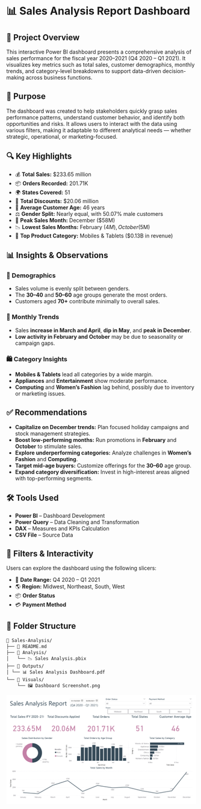 # 📊 Sales Analysis Report Dashboard

## 🚀 Project Overview
This interactive Power BI dashboard presents a comprehensive analysis of sales performance for the fiscal year 2020–2021 (Q4 2020 – Q1 2021). It visualizes key metrics such as total sales, customer demographics, monthly trends, and category-level breakdowns to support data-driven decision-making across business functions.

## 🎯 Purpose
The dashboard was created to help stakeholders quickly grasp sales performance patterns, understand customer behavior, and identify both opportunities and risks. It allows users to interact with the data using various filters, making it adaptable to different analytical needs — whether strategic, operational, or marketing-focused.

## 🔍 Key Highlights
- 💰 **Total Sales:** $233.65 million  
- 📦 **Orders Recorded:** 201.71K  
- 🌍 **States Covered:** 51  
- 🎁 **Total Discounts:** $20.06 million  
- 👤 **Average Customer Age:** 46 years  
- ⚖️ **Gender Split:** Nearly equal, with 50.07% male customers  
- 📅 **Peak Sales Month:** December ($58M)  
- 📉 **Lowest Sales Months:** February ($4M), October ($5M)  
- 🛒 **Top Product Category:** Mobiles & Tablets ($0.13B in revenue)

## 📊 Insights & Observations

### 🧍 Demographics
- Sales volume is evenly split between genders.
- The **30–40** and **50–60** age groups generate the most orders.
- Customers aged **70+** contribute minimally to overall sales.

### 📆 Monthly Trends
- Sales **increase in March and April**, **dip in May**, and **peak in December**.
- **Low activity in February and October** may be due to seasonality or campaign gaps.

### 🛍️ Category Insights
- **Mobiles & Tablets** lead all categories by a wide margin.
- **Appliances** and **Entertainment** show moderate performance.
- **Computing** and **Women’s Fashion** lag behind, possibly due to inventory or marketing issues.

## ✅ Recommendations
- **Capitalize on December trends:** Plan focused holiday campaigns and stock management strategies.
- **Boost low-performing months:** Run promotions in **February** and **October** to stimulate sales.
- **Explore underperforming categories:** Analyze challenges in **Women’s Fashion** and **Computing**.
- **Target mid-age buyers:** Customize offerings for the **30–60** age group.
- **Expand category diversification:** Invest in high-interest areas aligned with top-performing segments.

## 🛠 Tools Used
- **Power BI** – Dashboard Development  
- **Power Query** – Data Cleaning and Transformation  
- **DAX** – Measures and KPIs Calculation  
- **CSV File** – Source Data  

## 🧭 Filters & Interactivity
Users can explore the dashboard using the following slicers:
- 📆 **Date Range:** Q4 2020 – Q1 2021  
- 🌎 **Region:** Midwest, Northeast, South, West  
- 📦 **Order Status**  
- 💳 **Payment Method**  


## 📁 Folder Structure

```text
📂 Sales-Analysis/
├── 📄 README.md
├── 📂 Analysis/
│   └── 📉 Sales Analysis.pbix
├── 📂 Outputs/
│ └── 📊 Sales Analysis Dashboard.pdf
└── 📂 Visuals/
    └── 🖼️ Dashboard Screenshot.png
```
![Dashboard Screenshot](https://github.com/Sarah-Aladwar/Sales-Analysis/raw/main/Visuals/Dashboard%20Screenshot.PNG)
